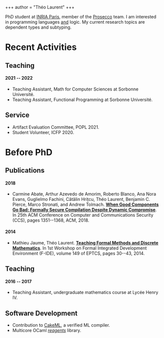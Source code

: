 +++
author = "Théo Laurent"
+++

PhD student at [INRIA Paris](https://www.inria.fr/en/centre-inria-de-paris),
member of the [Prosecco](https://prosecco.gforge.inria.fr/) team. 
I am interested in programming languages 
[and](https://en.wikipedia.org/wiki/Curry%E2%80%93Howard_correspondence)
logic. 
My current research topics are dependent types and subtyping.

<!-- ## News -->
<!-- POPL2021 SRC? -->

# Recent Activities

## Teaching

#### 2021 -- 2022

- Teaching Assistant, Math for Computer Sciences at Sorbonne Université.
- Teaching Assistant, Functional Programming at Sorbonne Université.

## Service

- Artifact Evaluation Committee, POPL 2021.
- Student Volunteer, ICFP 2020.

# Before PhD

## Publications

#### 2018

<!-- - [When Good Components Go Bad: Formally Secure Compilation Despite Dynamic Compromise](https://arxiv.org/abs/1802.00588) -->
<!--   j.w.w. Carmine Abate, Arthur Azevedo de Amorim, Roberto Blanco, Ana Nora Evans, Guglielmo Fachini, Cătălin Hrițcu, Benjamin C. Pierce, Marco Stronati, and Andrew Tolmach -->

- Carmine Abate, Arthur Azevedo de Amorim, Roberto Blanco, Ana Nora Evans, Guglielmo Fachini, Cătălin Hrițcu, Théo Laurent, Benjamin C. Pierce, Marco Stronati, and Andrew Tolmach. **[When Good Components Go Bad: Formally Secure Compilation Despite Dynamic Compromise](https://arxiv.org/abs/1802.00588)**. In 25th ACM Conference on Computer and Communications Security (CCS), pages 1351--1368, ACM, 2018.

#### 2014

- Mathieu Jaume, Théo Laurent. **[Teaching Formal Methods and Discrete Mathematics](https://arxiv.org/abs/1404.6604)**. In 1st Workshop on Formal Integrated Development Environment (F-IDE), volume 149 of EPTCS, pages 30--43, 2014.

## Teaching

#### 2016 -- 2017

- Teaching Assistant, undergraduate mathematics course at Lycée Henry IV.

## Software Development

- Contribution to [CakeML](https://cakeml.org/), a verified ML compiler.
- Multicore OCaml *[reagents](https://github.com/ocaml-multicore/reagents)* library.
